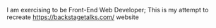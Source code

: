 I am exercising to be Front-End Web Developer;
This is my attempt to recreate https://backstagetalks.com/ website

